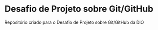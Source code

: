 # Desafio de Projeto sobre Git/GitHub 
Repositório criado para o Desafio de Projeto sobre Git/GitHub da DIO
